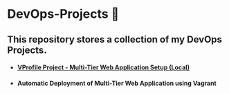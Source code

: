 # DevOps-Projects 📌

## This repository stores a collection of my DevOps Projects.

- #### [VProfile Project - Multi-Tier Web Application Setup (Local)](https://github.com/Sulemoore/DevOps-Projects/tree/main/VProfile-Project)
- #### Automatic Deployment of Multi-Tier Web Application using Vagrant
